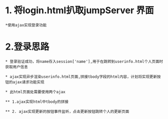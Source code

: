 # 1. 将login.html扒取jumpServer 界面
	
	*使用ajax实现登录功能

# 2.登录思路

	* 登录验证成功，将name存入session['name'],用于在跳转到userinfo.html个人页面时获取用户信息

	* ajax实现异步渲染userinfo.html页面,拼接tbody字段的html内容，计划将实现更新按钮的ajax请求功能实现

	* 此html页面处需要使用两个ajax

	** 1.ajax实现html中tbody的拼接

	** 2. ajax实现更新的按钮事件监听，点击更新按钮跳转个人的更新页面
